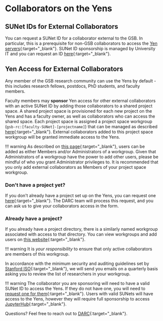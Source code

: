# Collaborators on the Yens

## SUNet IDs for External Collaborators

You can request a SUNet ID for a collaborator external to the GSB. In particular, this is a prerequisite for non-GSB collaborators to access the [Yen servers](/_getting_started/yen-servers){:target="_blank"}. SUNet ID sponsorship is managed by University IT and you can request an ID [here](https://sponsorship.stanford.edu/){:target="_blank"}.

## Yen Access for External Collaborators

Any member of the GSB research community can use the Yens by default - this includes research fellows, postdocs, PhD students, and faculty members.  

Faculty members may **sponsor** Yen access for other external collaborators with an active SUNet ID by adding those collaborators to a shared project space. A shared project space is provisioned for each new project on the Yens and has a faculty owner, as well as collaborators who can access the shared space. Each project space is assigned a project space workgroup (`gsb-rc:[faculty-SUNet]-[projectname]`) that can be managed as described [here](/_policies/workgroups){:target="_blank"}. External collaborators added to this project space workgroup will be granted immediate access to the Yens.

!!! warning
    As described on [this page](/_policies/workgroups){:target="_blank"}, users can be added as either Members and/or Administrators of a workgroup. Given that Administrators of a workgroup have the power to add other users, please be mindful of who you grant Administrator privileges to. It is recommended that you only add external collaborators as Members of your project space workgroup.


### Don't have a project yet?

If you don't already have a project set up on the Yens, you can request one [here](http://darc.stanford.edu/newstorage){:target="_blank"}. The DARC team will process this request, and you can ask us to give your collaborators access in the form.

### Already have a project?

If you already have a project directory, there is a similarly named workgroup associated with access to that directory.  You can view workgroups and add users on [this website](https://workgroup.stanford.edu/){:target="_blank"}.

!!! warning
    It is *your responsibility* to ensure that only active collaborators are members of this workgroup.

In accordance with the minimum security and auditing guidelines set by [Stanford ISO](https://uit.stanford.edu/organization/information-security-office){:target="_blank"}, we will send you emails on a quarterly basis asking you to review the list of researchers in your workgroup.

!!! warning
    The collaborator you are sponsoring will need to have a valid SUNet ID to access the Yens. If they do not have one, you will need to [request one for them](https://uit.stanford.edu/service/sponsorship){:target="_blank"}. Users with valid SUNets will have access to the Yens, however they will require full sponsorship to access [JupyterHub](/_getting_started/jupyter/){:target="_blank"}.

Questions?  Feel free to reach out to [DARC](mailto:gsb_darcresearch@stanford.edu){:target="_blank"}.
